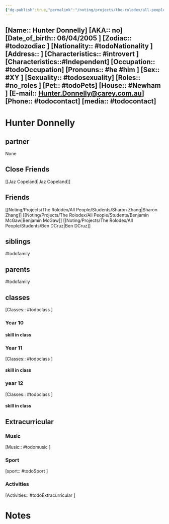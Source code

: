 ```yaml
---
{"dg-publish":true,"permalink":"/noting/projects/the-rolodex/all-people/students/hunter-donnelly/","dgHomeLink":true,"dgPassFrontmatter":false}
---
```


[Name:: Hunter Donnelly]
[AKA:: no]
[Date_of_birth:: 06/04/2005 ]
[Zodiac:: #todozodiac ]
[Nationality:: #todoNationality ]
[Address:: ]
[Characteristics::  #introvert ]
[Characteristics::#Independent]
[Occupation:: #todoOccupation]
[Pronouns:: #he #him  ]
[Sex:: #XY ]
[Sexuality:: #todosexuality]
[Roles:: #no_roles ]
[Pet:: #todoPets]
[House:: #Newham ]
[E-mail:: <Hunter.Donnelly@carey.com.au>]
[Phone:: #todocontact]
[media:: #todocontact]
---
# Hunter Donnelly
## partner
None
## Close Friends
[[Jaz Copeland|Jaz Copeland]]
## Friends
[[Noting/Projects/The Rolodex/All People/Students/Sharon Zhang|Sharon Zhang]]
[[Noting/Projects/The Rolodex/All People/Students/Benjamin McGaw|Benjamin McGaw]]
[[Noting/Projects/The Rolodex/All People/Students/Ben DCruz|Ben DCruz]]
## siblings
#todofamily
## parents
#todofamily
## classes
[Classes:: #todoclass ]
### Year 10
#### skill in class
### Year 11
[Classes:: #todoclass ]
#### skill in class
### year 12
[Classes:: #todoclass ]
#### skill in class
## Extracurricular
### Music
[Music:: #todomusic ]
### Sport
[sport:: #todoSport ]
### Activities
[Activities:: #todoExtracurricular ]
# Notes
